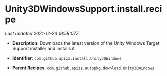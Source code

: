 # Unity3DWindowsSupport.install.recipe

_Last updated 2021-12-23 19:58:07Z_

- **Description**: Downloads the latest version of the Unity Windows Target Support installer and installs it.

- **Identifier**: `com.github.apizz.install.Unity3DWindows`

- **Parent Recipes**: `com.github.apizz.autopkg.download.Unity3DWindows`